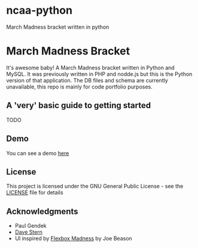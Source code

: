 # ncaa-python
March Madness bracket written in python


# March Madness Bracket

It's awesome baby! A March Madness bracket written in Python and MySQL. It was previously written in PHP and nodde.js but this is the Python version of that application. The DB files and schema are currently unavailable, this repo is mainly for code portfolio purposes.

## A 'very' basic guide to getting started

TODO

## Demo
You can see a demo [here](http://ncaa.jimandmeg.com/demo)

## License

This project is licensed under the GNU General Public License - see the [LICENSE](LICENSE) file for details

## Acknowledgments

* Paul Gendek
* [Dave Stern](https://github.com/davestern)
* UI inspired by [Flexbox Madness](https://codepen.io/jbeason/pen/Wbaedb) by Joe Beason